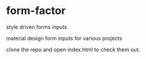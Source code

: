 # form-factor
style driven forms inputs

material design form inputs for various projects 

clone the repo and open index.html to check them out.
